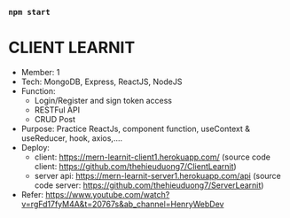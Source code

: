 

### `npm start`

# CLIENT LEARNIT
- Member: 1
- Tech: MongoDB, Express, ReactJS, NodeJS
- Function:
  - Login/Register and sign token access
  - RESTFul API
  - CRUD Post
- Purpose: Practice ReactJs, component function, useContext & useReducer, hook, axios,....
- Deploy: 
  + client: https://mern-learnit-client1.herokuapp.com/
    (source code client: https://github.com/thehieuduong7/ClientLearnit)
  + server api: https://mern-learnit-server1.herokuapp.com/api
    (source code server: https://github.com/thehieuduong7/ServerLearnit)
- Refer: https://www.youtube.com/watch?v=rgFd17fyM4A&t=20767s&ab_channel=HenryWebDev
